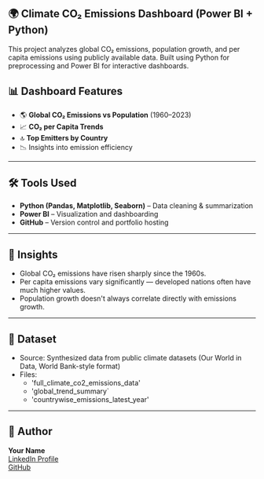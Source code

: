 ## 🌍 Climate CO₂ Emissions Dashboard (Power BI + Python) 


This project analyzes global CO₂ emissions, population growth, and per capita emissions using publicly available data. Built using Python for preprocessing and Power BI for interactive dashboards.


## 📊 Dashboard Features

- 🌎 **Global CO₂ Emissions vs Population** (1960–2023)
- 📈 **CO₂ per Capita Trends**
- 🔝 **Top Emitters by Country**
- 📉 Insights into emission efficiency

---

## 🛠️ Tools Used

- **Python (Pandas, Matplotlib, Seaborn)** – Data cleaning & summarization
- **Power BI** – Visualization and dashboarding
- **GitHub** – Version control and portfolio hosting

---

## 🧠 Insights

- Global CO₂ emissions have risen sharply since the 1960s.
- Per capita emissions vary significantly — developed nations often have much higher values.
- Population growth doesn't always correlate directly with emissions growth.

---

## 📁 Dataset

- Source: Synthesized data from public climate datasets (Our World in Data, World Bank-style format)
- Files:
  - 'full_climate_co2_emissions_data'
  - 'global_trend_summary`
  - 'countrywise_emissions_latest_year'

---

## 🤝 Author

**Your Name**  
[LinkedIn Profile](https://linkedin.com/in/your-profile)  
[GitHub](https://github.com/your-username)
